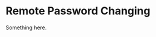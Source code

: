 [title]: # (Remote Password Changing)
[tags]: # (XXX)
[priority]: # (2929)
# Remote Password Changing
Something here.
